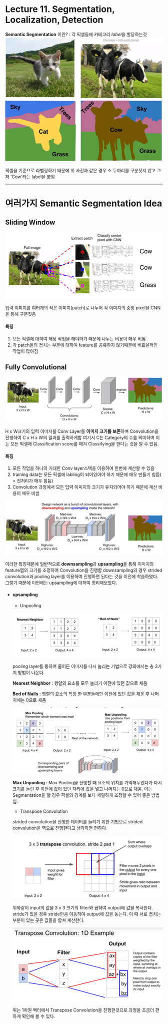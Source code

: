 Lecture 11. Segmentation, Localization, Detection
=================================================

**Semantic Segmentation** 이란? : 각 픽셀들에 카테고리 *label*을 할당하는것
![SemanticSegmentation](../images/seg.PNG)

픽셀을 기준으로 라벨링하기 때문에 위 사진과 같은 경우 소 두마리를 구분짓지 않고 그저 'Cow'라는 label을 붙임
* * *
# 여러가지 Semantic Segmentation Idea
## Sliding Window
![sw](../images/sw.PNG)

입력 이미지를 여러개의 작은 이미지(patch)로 나누어 각 이미지의 중앙 pixel을 CNN을 통해 구분짓음
#### 특징
1. 모든 픽셀에 대하여 해당 작업을 해야하기 때문에 나누는 비용이 매우 비쌈
2. 각 patch들의 겹치는 부분에 대하여 feature를 공유하지 않기때문에 비효율적인 작업이 많아짐

## Fully Convolutional
![fcn](../images/ffcn.PNG)

H x W크기의 입력 이미지를 Conv Layer를 **이미지 크기를 보존**하며 Convolution을 진행하여 C x H x W의 결과를 출력하게함
여기서 C는 Category의 수를 의미하며 이는 모든 픽셀에 Classification score를 매겨 Classifying을 한다는 것을 알 수 있음.

#### 특징
1. 모든 작업을 하나의 거대한 Conv layer스택을 이용하여 한번에 계산할 수 있음
2. training data는 모든 픽셀에 labling이 되어있어야 하기 때문에 매우 만들기 힘듬( = 전처리가 매우 힘듬)
3. Convolution 과정에서 모든 입력 이미지의 크기가 유지되어야 하기 때문에 계산 비용이 매우 비쌈

![sampling](../images/fcn.PNG)

이러한 특징때문에 일반적으로 **downsampling**과 **upsampling**을 통해 이미지의 feature맵의 크기를 조정하여 Convolution을 진행함
downsampling의 경우 strided convolution과 pooling layer를 이용하여 진행하면 된다는 것을 이전에 학습하였다.
그렇기 때문에 이번에는 upsampling에 대하여 정리해보았다.

* #### upsampling
  * Unpooling
  
  ![p1](../images/p1.PNG)
  
  pooling layer를 통하여 줄어든 이미지를 다시 늘리는 기법으로 강의에서는 총 3가지 방법이 나온다.
  
  **Nearest Neighbor** : 행렬의 요소를 모두 늘리기 이전에 있던 값으로 채움
  
  **Bed of Nails** : 행렬의 요소의 특정 한 부분들에만 이전에 있던 값을 채운 후 나머지에는 0으로 채움
  
  ![p2](../images/p2.PNG)
  
  **Max Unpooling** : Max Pooling을 진행할 때 요소의 위치를 기억해두었다가 다시 크기를 늘린 후 이전에 값이 있던 자리에 값을 넣고 나머지는 0으로 채움. 이는 Segmentation을 할 경우 픽셀의 경계를 보다 세밀하게 조정할 수 있어 좋은 방법임.
  
  * Transpose Convolution
  
  strided convolution을 진행한 데이터를 늘리기 위한 기법으로 strided convolution을 역으로 진행한다고 생각하면 편하다.
  
  ![c](../images/conv.PNG) 
  
  위와같이 input의 값을 3 x 3 크기의 filter와 곱하여 output에 값을 복사한다. stride가 있을 경우 stride만큼 이동하여 output에 값을 놓는다. 이 때 서로 겹치는 부분이 있는 곳은 값들을 합쳐 계산한다.
  
  ![1d](../images/1d.PNG) 
  
  위는 1차원 벡터에서 Transpose Convolution을 진행한것으로 과정을 조금더 편하게 확인해 볼 수 있다.
